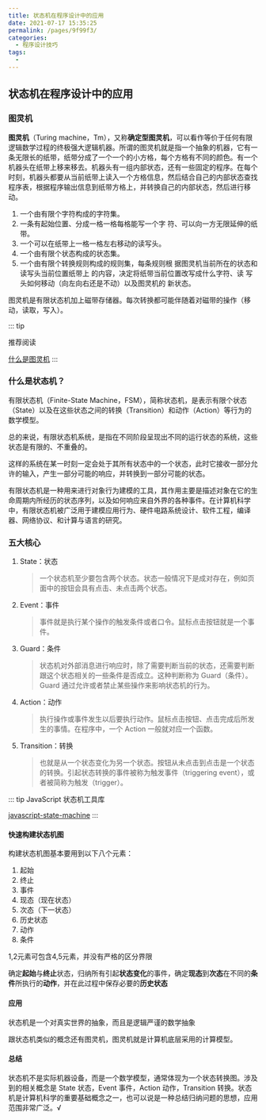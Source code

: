 ```yaml
---
title: 状态机在程序设计中的应用
date: 2021-07-17 15:35:25
permalink: /pages/9f99f3/
categories:
  - 程序设计技巧
tags:
  - 
---
```

## 状态机在程序设计中的应用

### 图灵机

**图灵机**（Turing machine，Tm），又称**确定型图灵机**，可以看作等价于任何有限逻辑数学过程的终极强大逻辑机器。所谓的图灵机就是指一个抽象的机器，它有一条无限长的纸带，纸带分成了一个一个的小方格，每个方格有不同的颜色。有一个机器头在纸带上移来移去。机器头有一组内部状态，还有一些固定的程序。在每个时刻，机器头都要从当前纸带上读入一个方格信息，然后结合自己的内部状态查找程序表，根据程序输出信息到纸带方格上，并转换自己的内部状态，然后进行移动。

1. 一个由有限个字符构成的字符集。
2. 一条有起始位置、分成一格一格每格能写一个字 符、可以向一方无限延伸的纸带。
3. 一个可以在纸带上一格一格左右移动的读写头。
4. 一个由有限个状态构成的状态集。
5. 一个由有限个转换规则构成的规则集，每条规则根 据图灵机当前所在的状态和读写头当前位置纸带上 的内容，决定将纸带当前位置改写成什么字符、读 写头如何移动（向左向右还是不动）以及图灵机的 新状态。 

图灵机是有限状态机加上磁带存储器。每次转换都可能伴随着对磁带的操作（移动，读取，写入）。

::: tip

推荐阅读

[什么是图灵机](https://zhuanlan.zhihu.com/p/33288542)
:::

### 什么是状态机？

有限状态机（Finite-State Machine，FSM），简称状态机，是表示有限个状态（State）以及在这些状态之间的转换（Transition）和动作（Action）等行为的数学模型。

总的来说，有限状态机系统，是指在不同阶段呈现出不同的运行状态的系统，这些状态是有限的、不重叠的。

这样的系统在某一时刻一定会处于其所有状态中的一个状态，此时它接收一部分允许的输入，产生一部分可能的响应，并转换到一部分可能的状态。

有限状态机是一种用来进行对象行为建模的工具，其作用主要是描述对象在它的生命周期内所经历的状态序列，以及如何响应来自外界的各种事件。在计算机科学中，有限状态机被广泛用于建模应用行为、硬件电路系统设计、软件工程，编译器、网络协议、和计算与语言的研究。

### 五大核心

1. State：状态
	
	> 一个状态机至少要包含两个状态。状态一般情况下是成对存在，例如页面中的按钮会具有点击、未点击两个状态。
	
2. Event：事件

	> 事件就是执行某个操作的触发条件或者口令。鼠标点击按钮就是一个事件。

3. Guard：条件

	> 状态机对外部消息进行响应时，除了需要判断当前的状态，还需要判断跟这个状态相关的一些条件是否成立。这种判断称为 Guard（条件）。Guard 通过允许或者禁止某些操作来影响状态机的行为。

4. Action：动作

      > 执行操作或事件发生以后要执行动作。鼠标点击按钮、点击完成后所发生的事情。在程序中，一个 Action 一般就对应一个函数。

5. Transition：转换

      > 也就是从一个状态变化为另一个状态。按钮从未点击到点击是一个状态的转换。引起状态转换的事件被称为触发事件（triggering event），或者被简称为触发（trigger）。

::: tip
JavaScript 状态机工具库 

[javascript-state-machine](https//github.com/jakesgordon/javascript-state-machine)
:::

#### 快速构建状态机图

构建状态机图基本要用到以下八个元素：

1. 起始
2. 终止
3. 事件
4. 现态（现在状态）
5. 次态（下一状态）
6. 历史状态
7. 动作
8. 条件

1,2元素可包含4,5元素，并没有严格的区分界限

确定**起始**与**终止**状态，归纳所有引起**状态变化**的事件，确定**现态**到**次态**在不同的**条件**所执行的**动作**，并在此过程中保存必要的**历史状态**

#### 应用

状态机是一个对真实世界的抽象，而且是逻辑严谨的数学抽象

跟状态机类似的概念还有图灵机，图灵机就是计算机底层采用的计算模型。

#### 总结

状态机不是实际机器设备，而是一个数学模型，通常体现为一个状态转换图。涉及到的相关概念是 State 状态，Event 事件，Action 动作，Transition 转换。状态机是计算机科学的重要基础概念之一，也可以说是一种总结归纳问题的思想，应用范围非常广泛。√